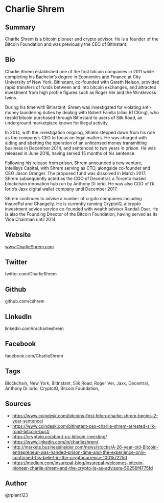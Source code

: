 # Charlie Shrem

## Summary
Charlie Shrem is a bitcoin pioneer and crypto advisor. He is a founder of the Bitcoin Foundation and was previously the CEO of BitInstant. 

## Bio
Charlie Shrem established one of the first bitcoin companies in 2011 while completing his Bachelor’s degree in Economics and Finance at City University of New York. BitInstant, co-founded with Gareth Nelson, provided rapid transfers of funds between and into bitcoin exchanges, and attracted investment from high profile figures such as Roger Ver and the Winklevoss twins. 

During his time with Bitinstant, Shrem was investigated for violating anti-money laundering duties by dealing with Robert Faiella (alias BTCKing), who resold bitcoin purchased through BitInstant to users of Silk Road, an underground marketplace known for illegal activity. 

In 2014, with the investigation ongoing, Shrem stepped down from his role as the company’s CEO to focus on legal matters. He was charged with aiding and abetting the operation of an unlicensed money transmitting business in December 2014, and sentenced to two years in prison. He was released in June 2016, having served 15 months of his sentence. 

Following his release from prison, Shrem announced a new venture, Intellisys Capital, with Shrem serving as CTO, alongside co-founder and CEO Jason Granger. The proposed fund was dissolved in March 2017. Shrem subsequently acted as the COO of Decentral, a Toronto-based blockchain innovation hub run by Anthony Di Iorio. He was also COO of Di Iorio’s Jaxx digital wallet company until December 2017.  

Shrem continues to advise a number of crypto companies including InsurePal and Changelly. He is currently running CryptoIQ, a crypto investment advice service co-founded with wealth advisor Randall Oser. He is also the Founding Director of the Bitcoin Foundation, having served as its Vice Chairman until 2014. 

## Website
www.CharlieShrem.com

## Twitter
twitter.com/CharlieShrem

## Github
github.com/cshrem

## LinkedIn
linkedin.com/in/charlieshrem

## Facebook
facebook.com/CharlieShrem

## Tags
Blockchain, New York, BitInstant, Silk Road, Roger Ver, Jaxx, Decentral, Anthony Di Iorio, CryptoIQ, Bitcoin Foundation,

## Sources
- https://www.coindesk.com/bitcoins-first-felon-charlie-shrem-begins-2-year-sentence/
- https://www.coindesk.com/bitinstant-ceo-charlie-shrem-arrested-silk-road-bitcoin-bust/
- https://cryptoiq.co/about-us-bitcoin-investing/
- https://www.linkedin.com/in/charlieshrem/
- http://markets.businessinsider.com/news/stocks/A-26-year-old-Bitcoin-entrepreneur-was-handed-prison-time-and-the-experience-only-confirmed-his-belief-in-the-cryptocurrency-1001572250
- https://medium.com/insurepal-blog/insurepal-welcomes-bitcoin-pioneer-charlie-shrem-and-the-crypto-iq-as-advisors-50256f4775fd

## Author
@rplant123

